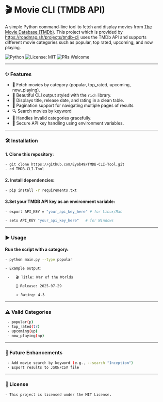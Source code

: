 # 🎬 Movie CLI (TMDB API)

A simple Python command-line tool to fetch and display movies from [The Movie Database (TMDb)](https://www.themoviedb.org/). This project which is provided by https://roadmap.sh/projects/tmdb-cli uses the TMDb API and supports different movie categories such as popular, top rated, upcoming, and now playing.

![Python](https://img.shields.io/badge/Python-3.9-blue)
![License: MIT](https://img.shields.io/badge/License-MIT-green)
![PRs Welcome](https://img.shields.io/badge/PRs-welcome-brightgreen)

---

### ✨ Features
 - 🎥 Fetch movies by category (popular, top_rated, upcoming, now_playing).
 - 🎨 Beautiful CLI output styled with the `rich` library.
 - 📅 Displays title, release date, and rating in a clean table.
 - 📄 Pagination support for navigating multiple  pages of results
 - 🔍 Search movies by keyword
 - 🚫 Handles invalid categories gracefully.
 - 🔐 Secure API key handling using environment variables.

---

### 🛠️ Installation

#### 1. Clone this repository:
 ```bash
 - git clone https://github.com/Eyob49/TMDB-CLI-Tool.git
 - cd TMDB-CLI-Tool

 ```

#### 2. Install dependencies:
 ```bash
 - pip install -r requirements.txt

 ```
#### 3.Set your TMDB API key as an environment variable:
 ```bash
 - export API_KEY = "your_api_key_here" # for Linux/Mac
 
 - setx API_KEY "your_api_key_here"   # for Windows
 ```
---

### ▶️ Usage
 
#### Run the script with a category:
 ```bash
 - python main.py --type popular

 - Example output:

  -   🎬 Title: War of the Worlds

      📅 Release: 2025-07-29

      ⭐ Rating: 4.3
 ```
---

### ⚠️ Valid Categories
```bash
 - popular(p)
 - top_rated(tr)
 - upcoming(up)
 - now_playing(np)

```
---

### 🚀 Future Enhancements
```bash
 - Add movie search by keyword (e.g., --search "Inception")
 - Export results to JSON/CSV file
```
---

### 📜 License
```bash
- This project is licensed under the MIT License.
```



